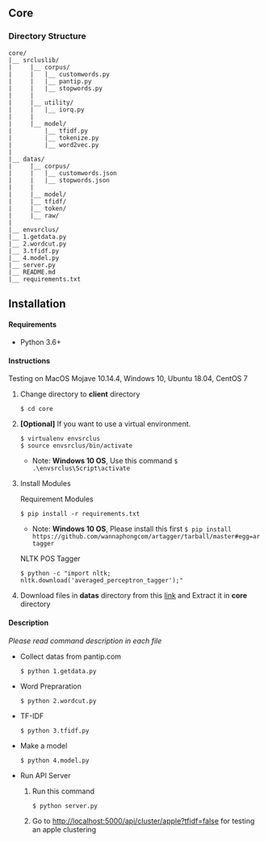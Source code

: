 ## Core


### Directory Structure
  ```
  core/
  |__ srcluslib/
  |     |__ corpus/
  |     |   |__ customwords.py
  |     |   |__ pantip.py
  |     |   |__ stopwords.py
  |     |
  |     |__ utility/
  |     |   |__ iorq.py
  |     |
  |     |__ model/
  |         |__ tfidf.py
  |         |__ tokenize.py
  |         |__ word2vec.py
  |
  |__ datas/
  |     |__ corpus/  
  |     |   |__ customwords.json
  |     |   |__ stopwords.json
  |     |
  |     |__ model/
  |     |__ tfidf/
  |     |__ token/
  |     |__ raw/
  |
  |__ envsrclus/
  |__ 1.getdata.py
  |__ 2.wordcut.py
  |__ 3.tfidf.py
  |__ 4.model.py
  |__ server.py
  |__ README.md
  |__ requirements.txt 
  ```

## Installation

#### Requirements

- Python 3.6+

#### Instructions
Testing on MacOS Mojave 10.14.4, Windows 10, Ubuntu 18.04, CentOS 7

1. Change directory to **client** directory

	```
    $ cd core
    ```
 
2. **[Optional]** If you want to use a virtual environment.
	
    ```
    $ virtualenv envsrclus
    $ source envsrclus/bin/activate
    ```
    * Note: **Windows 10 OS**, Use this command
    ```$ .\envsrclus\Script\activate```
    
3. Install Modules

	Requirement Modules
 
	```
    $ pip install -r requirements.txt 
    ```
    
    * Note: **Windows 10 OS**, Please install this first
    ```$ pip install https://github.com/wannaphongcom/artagger/tarball/master#egg=artagger```
      
    NLTK POS Tagger

      ```
      $ python -c "import nltk; nltk.download('averaged_perceptron_tagger');"
      ```
  
4. Download files in **datas** directory from this [link](https://drive.google.com/open?id=1NjvARd1gyEdhEpQX9zUi_OUsnLfXhz68) and Extract it in **core** directory
   
#### Description
  _Please read command description in each file_

  * Collect datas from pantip.com

    ```
    $ python 1.getdata.py 
    ```

  * Word Prepraration

    ```
    $ python 2.wordcut.py 
    ```

  * TF-IDF

    ```
    $ python 3.tfidf.py 
    ```

  * Make a model

    ```
    $ python 4.model.py 
    ```

  * Run API Server
    1. Run this command 

        ``` 
        $ python server.py 
        ```

    2. Go to [http://localhost:5000/api/cluster/apple?tfidf=false](http://localhost:5000/api/cluster/apple?tfidf=false) for testing an apple clustering
